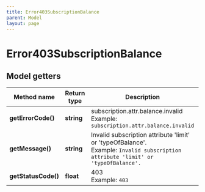 ```yaml
---
title: Error403SubscriptionBalance
parent: Model
layout: page
---
```


# Error403SubscriptionBalance

## Model getters

Method name | Return type | Description | Notes
------------ | ------------- | ------------- | -------------
**getErrorCode()** | **string** | subscription.attr.balance.invalid <br>Example: `subscription.attr.balance.invalid` |
**getMessage()** | **string** | Invalid subscription attribute 'limit' or 'typeOfBalance'. <br>Example: `Invalid subscription attribute 'limit' or 'typeOfBalance'.` |
**getStatusCode()** | **float** | 403 <br>Example: `403` |

